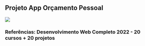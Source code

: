 ## Projeto App Orçamento Pessoal

<img src="https://scontent.fcgh22-1.fna.fbcdn.net/v/t39.30808-6/315538819_1446881395835640_7186919420953951591_n.jpg?_nc_cat=110&ccb=1-7&_nc_sid=730e14&_nc_ohc=1eWfRerjriMAX-ED_Lq&_nc_ht=scontent.fcgh22-1.fna&oh=00_AfAeochEgNinfUK_aBmRCDrSAmZVonVbsCtP9lapn76l5A&oe=637703B4">

### Referências: Desenvolvimento Web Completo 2022 - 20 cursos + 20 projetos
